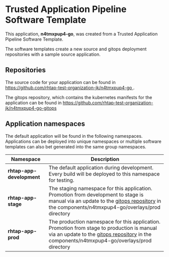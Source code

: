 # Trusted Application Pipeline Software Template

This application, **n4tmxpup4-go**, was created from a Trusted Application Pipeline Software Template.

The software templates create a new source and gitops deployment repositories with a sample source application. 

## Repositories

The source code for your application can be found in [https://github.com/rhtap-test-organization-jk/n4tmxpup4-go ](https://github.com/rhtap-test-organization-jk/n4tmxpup4-go ).
 
The gitops repository, which contains the kubernetes manifests for the application can be found in 
[https://github.com/rhtap-test-organization-jk/n4tmxpup4-go-gitops ](https://github.com/rhtap-test-organization-jk/n4tmxpup4-go-gitops ) 

## Application namespaces 

The default application will be found in the following namespaces. Applications can be deployed into unique namespaces or multiple software templates can also bet generated into the same group namespaces.  

|  Namespace   |  Description   |  
| -------- | -------- |   
| **rhtap-app-development** | The default application during development. Every build will be deployed to this namespace for testing. | 
| **rhtap-app-stage** | The staging namespace for this application. Promotion from development to stage is manual via an update to the [gitops repository](https://github.com/rhtap-test-organization-jk/n4tmxpup4-go-gitops ) in the components/n4tmxpup4-go/overlays/prod directory |  
| **rhtap-app-prod** | The production namespace for this application. Promotion from stage to production is manual via an update to the [gitops repository](https://github.com/rhtap-test-organization-jk/n4tmxpup4-go-gitops ) in the components/n4tmxpup4-go/overlays/prod directory | 